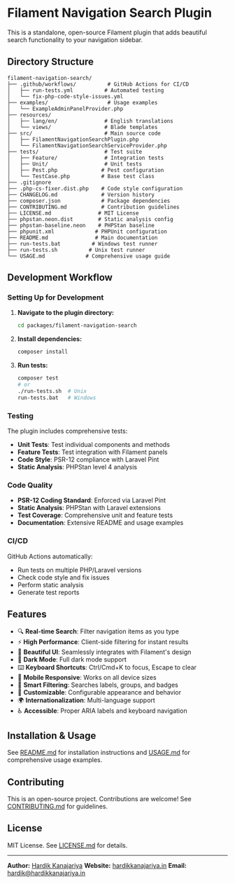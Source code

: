 # Filament Navigation Search Plugin

This is a standalone, open-source Filament plugin that adds beautiful search functionality to your navigation sidebar.

## Directory Structure

```
filament-navigation-search/
├── .github/workflows/          # GitHub Actions for CI/CD
│   ├── run-tests.yml          # Automated testing
│   └── fix-php-code-style-issues.yml
├── examples/                   # Usage examples
│   └── ExampleAdminPanelProvider.php
├── resources/
│   ├── lang/en/               # English translations
│   └── views/                 # Blade templates
├── src/                       # Main source code
│   ├── FilamentNavigationSearchPlugin.php
│   └── FilamentNavigationSearchServiceProvider.php
├── tests/                     # Test suite
│   ├── Feature/               # Integration tests
│   ├── Unit/                  # Unit tests
│   ├── Pest.php              # Pest configuration
│   └── TestCase.php          # Base test class
├── .gitignore
├── .php-cs-fixer.dist.php    # Code style configuration
├── CHANGELOG.md              # Version history
├── composer.json             # Package dependencies
├── CONTRIBUTING.md           # Contribution guidelines
├── LICENSE.md               # MIT License
├── phpstan.neon.dist        # Static analysis config
├── phpstan-baseline.neon    # PHPStan baseline
├── phpunit.xml             # PHPUnit configuration
├── README.md               # Main documentation
├── run-tests.bat          # Windows test runner
├── run-tests.sh          # Unix test runner
└── USAGE.md             # Comprehensive usage guide
```

## Development Workflow

### Setting Up for Development

1. **Navigate to the plugin directory:**
   ```bash
   cd packages/filament-navigation-search
   ```

2. **Install dependencies:**
   ```bash
   composer install
   ```

3. **Run tests:**
   ```bash
   composer test
   # or
   ./run-tests.sh  # Unix
   run-tests.bat   # Windows
   ```

### Testing

The plugin includes comprehensive tests:

- **Unit Tests**: Test individual components and methods
- **Feature Tests**: Test integration with Filament panels
- **Code Style**: PSR-12 compliance with Laravel Pint
- **Static Analysis**: PHPStan level 4 analysis

### Code Quality

- **PSR-12 Coding Standard**: Enforced via Laravel Pint
- **Static Analysis**: PHPStan with Laravel extensions
- **Test Coverage**: Comprehensive unit and feature tests
- **Documentation**: Extensive README and usage examples

### CI/CD

GitHub Actions automatically:
- Run tests on multiple PHP/Laravel versions
- Check code style and fix issues
- Perform static analysis
- Generate test reports

## Features

- 🔍 **Real-time Search**: Filter navigation items as you type
- ⚡ **High Performance**: Client-side filtering for instant results
- 🎨 **Beautiful UI**: Seamlessly integrates with Filament's design
- 🌙 **Dark Mode**: Full dark mode support
- ⌨️ **Keyboard Shortcuts**: Ctrl/Cmd+K to focus, Escape to clear
- 📱 **Mobile Responsive**: Works on all device sizes
- 🎯 **Smart Filtering**: Searches labels, groups, and badges
- 🎨 **Customizable**: Configurable appearance and behavior
- 🌍 **Internationalization**: Multi-language support
- ♿ **Accessible**: Proper ARIA labels and keyboard navigation

## Installation & Usage

See [README.md](README.md) for installation instructions and [USAGE.md](USAGE.md) for comprehensive usage examples.

## Contributing

This is an open-source project. Contributions are welcome! See [CONTRIBUTING.md](CONTRIBUTING.md) for guidelines.

## License

MIT License. See [LICENSE.md](LICENSE.md) for details.

---

**Author:** [Hardik Kanajariya](https://hardikkanajariya.in)
**Website:** [hardikkanajariya.in](https://hardikkanajariya.in)
**Email:** hardik@hardikkanajariya.in
